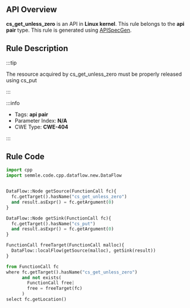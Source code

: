 ---
---


## API Overview
**cs_get_unless_zero** is an API in **Linux kernel**. This rule belongs to the **api pair** type. This rule is generated using [APISpecGen](../../tools/APISpecGen).
## Rule Description

:::tip

The resource acquired by cs_get_unless_zero must be properly released using cs_put

:::

:::info

- Tags: **api pair**
- Parameter Index: **N/A**
- CWE Type: **CWE-404**

:::

## Rule Code
```python
import cpp
import semmle.code.cpp.dataflow.new.DataFlow


DataFlow::Node getSource(FunctionCall fc){
  fc.getTarget().hasName("cs_get_unless_zero")
  and result.asExpr() = fc.getArgument(0)
}

DataFlow::Node getSink(FunctionCall fc){
  fc.getTarget().hasName("cs_put")
  and result.asExpr() = fc.getArgument(0)
}

FunctionCall freeTarget(FunctionCall malloc){
  DataFlow::localFlow(getSource(malloc), getSink(result))
}

from FunctionCall fc
where fc.getTarget().hasName("cs_get_unless_zero")
      and not exists(
        FunctionCall free| 
        free = freeTarget(fc)
      )
select fc.getLocation()

    
```